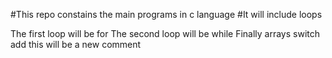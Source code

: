 #This repo constains the main programs in c language
#It will include loops 

The first loop will be for
The second loop will be while
Finally arrays
switch add
this will be a new comment
